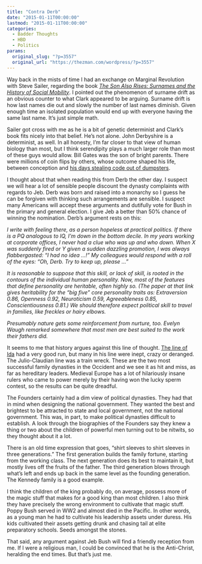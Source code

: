```yaml
---
title: "Contra Derb"
date: "2015-01-11T00:00:00"
lastmod: "2015-01-11T00:00:00"
categories:
  - Badder Thoughts
  - HBD
  - Politics
params:
  original_slug: "?p=3557"
  original_url: "https://thezman.com/wordpress/?p=3557"
---
```


Way back in the mists of time I had an exchange on Marginal Revolution
with Steve Sailer, regarding the book *[The Son Also Rises: Surnames and
the History of Social
Mobility](http://www.amazon.com/The-Son-Also-Rises-Princeton/dp/0691162549)*.
I pointed out the phenomenon of surname drift as an obvious counter to
what Clark appeared to be arguing. Surname drift is how last names die
out and slowly the number of last names diminish. Given enough time an
isolated population would end up with everyone having the same last
name. It’s just simple math.

Sailer got cross with me as he is a bit of genetic determinist and
Clark’s book fits nicely into that belief. He’s not alone. John
Derbyshire is a determinist, as well. In all honesty, I’m far closer to
that view of human biology than most, but I think serendipity plays a
much larger role than most of these guys would allow. Bill Gates was the
son of bright parents. There were millions of coin flips by others,
whose outcome shaped his life, between conception and [his days stealing
code out of
dumpsters](http://patch.com/california/losaltos/microsoft-co-founder-paul-allen-recounts-his-days-of-7a8784789a).

I thought about that when reading this from Derb the other day. I
suspect we will hear a lot of sensible people discount the dynasty
complaints with regards to Jeb. Derb was born and raised into a monarchy
so I guess he can be forgiven with thinking such arrangements are
sensible. I suspect many Americans will accept these arguments and
dutifully vote for Bush in the primary and general election. I give Jeb
a better than 50% chance of winning the nomination. Derb’s argument
rests on this:

*I write with feeling there, as a person hopeless at practical politics.
If there is a PQ analogous to IQ, I’m down in the bottom decile. In my
years working at corporate offices, I never had a clue who was up and
who down. When X was suddenly fired or Y given a sudden dazzling
promotion, I was always flabbergasted: “I had no idea …!” My colleagues
would respond with a roll of the eyes: “Oh, Derb. Try to keep up, please
…”*

*It is reasonable to suppose that this skill, or lack of skill, is
rooted in the contours of the individual human personality. Now, most of
the features that define personality are heritable, often highly so.
(The paper at that link gives heritability for the “big five” core
personality traits as: Extraversion 0.86, Openness 0.92, Neuroticism
0.59, Agreeableness 0.85, Conscientiousness 0.81.) We should therefore
expect political skill to travel in families, like freckles or hairy
elbows.*

*Presumably nature gets some reinforcement from nurture, too. Evelyn
Waugh remarked somewhere that most men are best suited to the work their
fathers did.*

It seems to me that history argues against this line of thought. <a
href="http://www.hullwebs.co.uk/content/c-anglo-saxon/royals/#Bernicia"
rel="noopener" target="_blank">The line of Ida</a> had a very good run,
but many in his line were inept, crazy or deranged. The Julio-Claudian
line was a train wreck. These are the two most successful family
dynasties in the Occident and we see it as hit and miss, as far as
hereditary leaders. Medieval Europe has a lot of hilariously insane
rulers who came to power merely by their having won the lucky sperm
contest, so the results can be quite dreadful.

The Founders certainly had a dim view of political dynasties. They had
that in mind when designing the national government. They wanted the
best and brightest to be attracted to state and local government, not
the national government. This was, in part, to make political dynasties
difficult to establish. A look through the biographies of the Founders
say they knew a thing or two about the children of powerful men turning
out to be nitwits, so they thought about it a lot.

There is an old time expression that goes, “shirt sleeves to shirt
sleeves in three generations.” The first generation builds the family
fortune, starting from the working class. The next generation does its
best to maintain it, but mostly lives off the fruits of the father. The
third generation blows through what’s left and ends up back in the same
level as the founding generation. The Kennedy family is a good example.

I think the children of the king probably do, on average, possess more
of the magic stuff that makes for a good king than most children. I also
think they have precisely the wrong environment to cultivate that magic
stuff. Poppy Bush served in WW2 and almost died in the Pacific. In other
words, as a young man he had to cultivate his leadership assets under
duress. His kids cultivated their assets getting drunk and chasing tail
at elite preparatory schools. Seeds amongst the stones.

That said, any argument against Jeb Bush will find a friendly reception
from me. If I were a religious man, I could be convinced that he is the
Anti-Christ, heralding the end times. But that’s just me.
